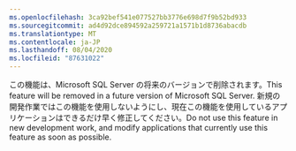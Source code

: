 ```yaml
---
ms.openlocfilehash: 3ca92bef541e077527bb3776e698d7f9b52bd933
ms.sourcegitcommit: ad4d92dce894592a259721a1571b1d8736abacdb
ms.translationtype: MT
ms.contentlocale: ja-JP
ms.lasthandoff: 08/04/2020
ms.locfileid: "87631022"
---
```

<span data-ttu-id="ce4c8-101">この機能は、Microsoft SQL Server の将来のバージョンで削除されます。</span><span class="sxs-lookup"><span data-stu-id="ce4c8-101">This feature will be removed in a future version of Microsoft SQL Server.</span></span> <span data-ttu-id="ce4c8-102">新規の開発作業ではこの機能を使用しないようにし、現在この機能を使用しているアプリケーションはできるだけ早く修正してください。</span><span class="sxs-lookup"><span data-stu-id="ce4c8-102">Do not use this feature in new development work, and modify applications that currently use this feature as soon as possible.</span></span>
